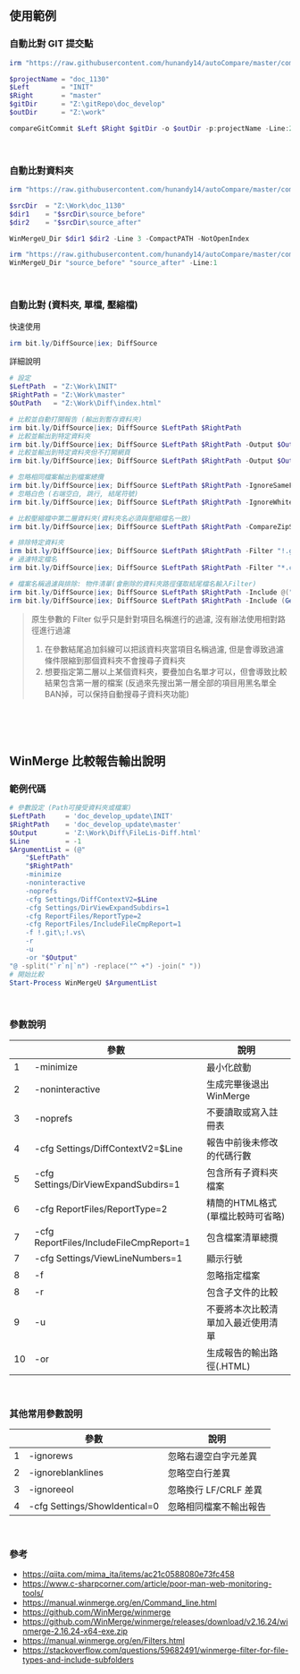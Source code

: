 ## 使用範例

### 自動比對 GIT 提交點
```ps1
irm "https://raw.githubusercontent.com/hunandy14/autoCompare/master/compareGit.ps1"|iex

$projectName = "doc_1130"
$Left        = "INIT"
$Right       = "master"
$gitDir      = "Z:\gitRepo\doc_develop"
$outDir      = "Z:\work"

compareGitCommit $Left $Right $gitDir -o $outDir -p:projectName -Line:2 -Comp

```

<br>

### 自動比對資料夾
```ps1
irm "https://raw.githubusercontent.com/hunandy14/autoCompare/master/compareDri.ps1"|iex

$srcDir  = "Z:\Work\doc_1130"
$dir1    = "$srcDir\source_before"
$dir2    = "$srcDir\source_after"

WinMergeU_Dir $dir1 $dir2 -Line 3 -CompactPATH -NotOpenIndex

```

```ps1
irm "https://raw.githubusercontent.com/hunandy14/autoCompare/master/compareDri.ps1"|iex
WinMergeU_Dir "source_before" "source_after" -Line:1
```

<br>

### 自動比對 (資料夾, 單檔, 壓縮檔)
快速使用
```ps1
irm bit.ly/DiffSource|iex; DiffSource 
```

詳細說明
```ps1
# 設定
$LeftPath  = "Z:\Work\INIT"
$RightPath = "Z:\Work\master"
$OutPath   = "Z:\Work\Diff\index.html"

# 比較並自動打開報告 (輸出到暫存資料夾)
irm bit.ly/DiffSource|iex; DiffSource $LeftPath $RightPath
# 比較並輸出到特定資料夾
irm bit.ly/DiffSource|iex; DiffSource $LeftPath $RightPath -Output $OutPath
# 比較並輸出到特定資料夾但不打開網頁
irm bit.ly/DiffSource|iex; DiffSource $LeftPath $RightPath -Output $OutPath -NoOpenHTML

# 忽略相同檔案輸出到檔案總攬
irm bit.ly/DiffSource|iex; DiffSource $LeftPath $RightPath -IgnoreSameFile
# 忽略白色 (右端空白, 跳行, 結尾符號)
irm bit.ly/DiffSource|iex; DiffSource $LeftPath $RightPath -IgnoreWhite

# 比較壓縮檔中第二層資料夾(資料夾名必須與壓縮檔名一致)
irm bit.ly/DiffSource|iex; DiffSource $LeftPath $RightPath -CompareZipSecondLayer

# 排除特定資料夾
irm bit.ly/DiffSource|iex; DiffSource $LeftPath $RightPath -Filter "!.git\;!.vs\"
# 過濾特定檔名
irm bit.ly/DiffSource|iex; DiffSource $LeftPath $RightPath -Filter "*.css;*.js;"

# 檔案名稱過濾與排除: 物件清單(會刪除的資料夾路徑僅取結尾檔名輸入Filter)
irm bit.ly/DiffSource|iex; DiffSource $LeftPath $RightPath -Include @("css/DMWA1010.xsl", "css/DMWZ01.css")
irm bit.ly/DiffSource|iex; DiffSource $LeftPath $RightPath -Include (Get-Content "Z:\Work\diff-list.txt")
```

> 原生參數的 Filter 似乎只是針對項目名稱進行的過濾, 沒有辦法使用相對路徑進行過濾
> 1. 在參數結尾追加斜線可以把該資料夾當項目名稱過濾, 但是會導致過濾條件限縮到那個資料夾不會搜尋子資料夾
> 2. 想要指定第二層以上某個資料夾，要疊加白名單才可以，但會導致比較結果包含第一層的檔案
>     (反過來先搜出第一層全部的項目用黑名單全BAN掉，可以保持自動搜尋子資料夾功能)



<br><br><br>

## WinMerge 比較報告輸出說明
### 範例代碼
```ps1
# 參數設定 (Path可接受資料夾或檔案)
$LeftPath     = 'doc_develop_update\INIT'
$RightPath    = 'doc_develop_update\master'
$Output       = 'Z:\Work\Diff\FileLis-Diff.html'
$Line         = -1
$ArgumentList = (@"
    "$LeftPath"
    "$RightPath"
    -minimize
    -noninteractive
    -noprefs
    -cfg Settings/DiffContextV2=$Line
    -cfg Settings/DirViewExpandSubdirs=1
    -cfg ReportFiles/ReportType=2
    -cfg ReportFiles/IncludeFileCmpReport=1
    -f !.git\;!.vs\
    -r
    -u
    -or "$Output"
"@ -split("`r`n|`n") -replace("^ +") -join(" "))
# 開始比較
Start-Process WinMergeU $ArgumentList
```

<br>

### 參數說明
||參數|說明|
|-|-|-|
|1|-minimize|最小化啟動|
|2|-noninteractive|生成完畢後退出 WinMerge|
|3|-noprefs|不要讀取或寫入註冊表|
|4|-cfg Settings/DiffContextV2=$Line|報告中前後未修改的代碼行數|
|5|-cfg Settings/DirViewExpandSubdirs=1|包含所有子資料夾檔案|
|6|-cfg ReportFiles/ReportType=2|精簡的HTML格式(單檔比較時可省略)|
|7|-cfg ReportFiles/IncludeFileCmpReport=1|包含檔案清單總攬|
|7|-cfg Settings/ViewLineNumbers=1|顯示行號|
|8|-f|忽略指定檔案|
|8|-r|包含子文件的比較|
|9|-u |不要將本次比較清單加入最近使用清單|
|10|-or|生成報告的輸出路徑(.HTML)|

<br>

### 其他常用參數說明
||參數|說明|
|-|-|-|
|1|-ignorews|忽略右邊空白字元差異|
|2|-ignoreblanklines|忽略空白行差異|
|3|-ignoreeol|忽略換行 LF/CRLF 差異|
|4|-cfg Settings/ShowIdentical=0|忽略相同檔案不輸出報告|

<br>

### 參考
- https://qiita.com/mima_ita/items/ac21c0588080e73fc458
- https://www.c-sharpcorner.com/article/poor-man-web-monitoring-tools/
- https://manual.winmerge.org/en/Command_line.html
- https://github.com/WinMerge/winmerge
- https://github.com/WinMerge/winmerge/releases/download/v2.16.24/winmerge-2.16.24-x64-exe.zip
- https://manual.winmerge.org/en/Filters.html
- https://stackoverflow.com/questions/59682491/winmerge-filter-for-file-types-and-include-subfolders



